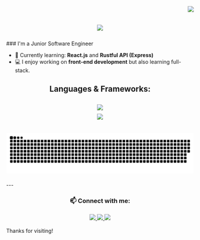 <img align="right" src="https://visitor-badge.laobi.icu/badge?page_id=S-Lencovsky.S-Lencovsky" />
<h1 align="center">
  <a href="https://git.io/typing-svg">
    <img src="https://readme-typing-svg.demolab.com?font=Fira+Code&duration=2000&pause=50&width=435&lines=Hello!;I'm+Shai+Lencovsky" />
  </a>
</h1>
### I'm a Junior Software Engineer

- 🌱 Currently learning: **React.js** and **Rustful API (Express)**
- 💻 I enjoy working on **front-end development** but also learning full-stack.
  
<h2 align="center"> Languages & Frameworks:
  <br>
  <br>
<a href="https://skillicons.dev">
  <img src="https://skillicons.dev/icons?i=react,vercel,vscode,wordpress"/><br>
<img src="https://skillicons.dev/icons?i=js,html,css,angular,bash,bootstrap,express,git,github,java,nextjs,nodejs,npm,postman,py"/>
  
</a>
</h2>

<h2>
<img alt="github-snake" src="https://raw.githubusercontent.com/S-Lencovsky/S-Lencovsky/output/github-snake-dark.svg" />
</h2>
---

<h3 align="center">
  📫 Connect with me:
  
  <br>
<br>
  <a href="https://projects-blush-tau.vercel.app/">
  <img src="https://img.shields.io/badge/Portfolio-255E63?style=for-the-badge&logo=About.me&logoColor=white">
    </a>
  <a href="https://www.linkedin.com/in/shai-lencovsky/">
    <img src="https://img.shields.io/badge/LinkedIn-0077B5?style=for-the-badge&logo=linkedin&logoColor=white">
    </a>
  <a href="https://www.codewars.com/users/Shaishi1">
  <img src="https://img.shields.io/badge/Codewars-B1361E?style=for-the-badge&logo=Codewars&logoColor=white">
    </a>
</h3>
Thanks for visiting!
